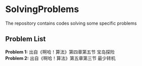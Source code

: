 # SolvingProblems
The repository contains codes solving some specific problems

## Problem List
**Problem 1:** 出自《啊哈！算法》第四章第五节 宝岛探险
<br>
**Problem 2:** 出自《啊哈！算法》第五章第三节 最少转机 
